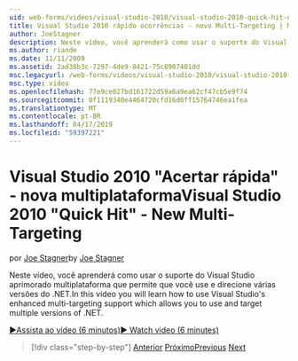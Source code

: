 ```yaml
---
uid: web-forms/videos/visual-studio-2010/visual-studio-2010-quick-hit-new-multi-targeting
title: Visual Studio 2010 rápido ocorrências - novo Multi-Targeting | Microsoft Docs
author: JoeStagner
description: Neste vídeo, você aprenderá como usar o suporte do Visual Studio aprimorado multiplataforma que permite que você use e direcione várias versões do .NET.
ms.author: riande
ms.date: 11/11/2009
ms.assetid: 2ad38b3c-7297-4de9-8421-75c8907401dd
msc.legacyurl: /web-forms/videos/visual-studio-2010/visual-studio-2010-quick-hit-new-multi-targeting
msc.type: video
ms.openlocfilehash: 77e9ce027bd161722d59a6a9ea62cf47cb5e9f74
ms.sourcegitcommit: 0f1119340e4464720cfd16d0ff15764746ea1fea
ms.translationtype: MT
ms.contentlocale: pt-BR
ms.lasthandoff: 04/17/2019
ms.locfileid: "59397221"
---
```

# <a name="visual-studio-2010-quick-hit---new-multi-targeting"></a><span data-ttu-id="768c4-103">Visual Studio 2010 "Acertar rápida" - nova multiplataforma</span><span class="sxs-lookup"><span data-stu-id="768c4-103">Visual Studio 2010 "Quick Hit" - New Multi-Targeting</span></span>

<span data-ttu-id="768c4-104">por [Joe Stagner](https://github.com/JoeStagner)</span><span class="sxs-lookup"><span data-stu-id="768c4-104">by [Joe Stagner](https://github.com/JoeStagner)</span></span>

<span data-ttu-id="768c4-105">Neste vídeo, você aprenderá como usar o suporte do Visual Studio aprimorado multiplataforma que permite que você use e direcione várias versões do .NET.</span><span class="sxs-lookup"><span data-stu-id="768c4-105">In this video you will learn how to use Visual Studio's enhanced multi-targeting support which allows you to use and target multiple versions of .NET.</span></span>

[<span data-ttu-id="768c4-106">&#9654;Assista ao vídeo (6 minutos)</span><span class="sxs-lookup"><span data-stu-id="768c4-106">&#9654; Watch video (6 minutes)</span></span>](https://channel9.msdn.com/Blogs/ASP-NET-Site-Videos/visual-studio-2010-quick-hit-new-multi-targeting)

> [!div class="step-by-step"]
> <span data-ttu-id="768c4-107">[Anterior](visual-studio-2010-quick-hit-new-web-project-template.md)
> [Próximo](visual-studio-2010-quick-hit-websites-instead-of-web-projects.md)</span><span class="sxs-lookup"><span data-stu-id="768c4-107">[Previous](visual-studio-2010-quick-hit-new-web-project-template.md)
[Next](visual-studio-2010-quick-hit-websites-instead-of-web-projects.md)</span></span>
